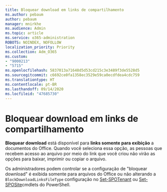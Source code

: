 ```yaml
---
title: Bloquear download em links de compartilhamento
ms.author: pebaum
author: pebaum
manager: mnirkhe
ms.audience: Admin
ms.topic: article
ms.service: o365-administration
ROBOTS: NOINDEX, NOFOLLOW
localization_priority: Priority
ms.collection: Adm_O365
ms.custom:
- "9000213"
- "5715"
ms.openlocfilehash: 5837013a71648d5d53cd215c3e3489f3de5528d5
ms.sourcegitcommit: c6692ce0fa1358ec3529e59ca0ecdfdea4cdc759
ms.translationtype: HT
ms.contentlocale: pt-BR
ms.lasthandoff: 09/14/2020
ms.locfileid: "47685730"
---
```

# <a name="block-download-on-sharing-links"></a>Bloquear download em links de compartilhamento

**Bloquear download** está disponível para **links somente para exibição** a documentos do Office. Quando você seleciona essa opção, as pessoas que recebem acesso ao arquivo por meio do link que você criou não virão as opções para baixar, imprimir ou copiar o arquivo.

Os administradores podem controlar se a configuração de "bloquear download" é exibida somente para arquivos do Office ou não alterando a `BlockDownloadLinksFileType` configuração no [Set-SPOTenant](https://docs.microsoft.com/powershell/module/sharepoint-online/set-spotenant?view=sharepoint-ps) ou [Set-SPOSite](https://docs.microsoft.com/powershell/module/sharepoint-online/set-sposite?view=sharepoint-ps)cmdlets do PowerShell.
